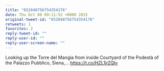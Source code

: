 ```yaml
---
title: "652048756754354176"
date: Thu Oct 08 09:11:52 +0000 2015
original-tweet-id: "652048756754354176"
retweets: 1
favorites: 2
reply-tweet-id: ""
reply-user-id: ""
reply-user-screen-name: ""
---
```

Looking up the Torre del Mangia from inside Courtyard of the Podestà of the Palazzo Pubblico, Siena,… <a href="https://t.co/HZL1irZQIv">https://t.co/HZL1irZQIv</a>
